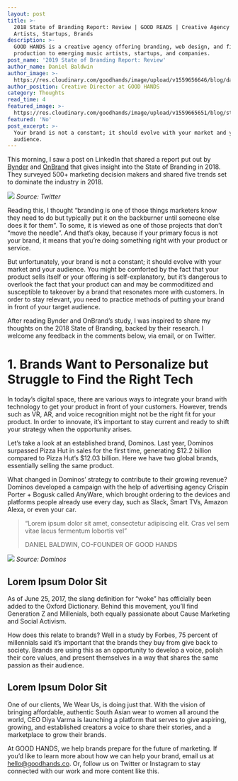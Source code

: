 ```yaml
---
layout: post
title: >-
  2018 State of Branding Report: Review | GOOD READS | Creative Agency | Music
  Artists, Startups, Brands
description: >-
  GOOD HANDS is a creative agency offering branding, web design, and film
  production to emerging music artists, startups, and companies.
post_name: '2019 State of Branding Report: Review'
author_name: Daniel Baldwin
author_image: >-
  https://res.cloudinary.com/goodhands/image/upload/v1559656646/blog/daniel_bpv9mx.png
author_position: Creative Director at GOOD HANDS
category: Thoughts
read_time: 4
featured_image: >-
  https://res.cloudinary.com/goodhands/image/upload/v1559665651/blog/startups-services-branding-lg-1280px_rkasln.jpg
featured: 'No'
post_excerpt: >-
  Your brand is not a constant; it should evolve with your market and your
  audience.
---
```

This morning, I saw a post on LinkedIn that shared a report put out by [Bynder](#) and [OnBrand](#) that gives insight into the State of Branding in 2018. They surveyed 500+ marketing decision makers and shared five trends set to dominate the industry in 2018.

![](https://res.cloudinary.com/goodhands/image/upload/v1559566661/blog/blog-post-1_xtvqsr.png)
*Source: Twitter*

Reading this, I thought “branding is one of those things marketers know they need to do but typically put it on the backburner until someone else does it for them”. To some, it is viewed as one of those projects that don’t “move the needle”. And that’s okay, because if your primary focus is not your brand, it means that you’re doing something right with your product or service.

But unfortunately, your brand is not a constant; it should evolve with your market and your audience. You might be comforted by the fact that your product sells itself or your offering is self-explanatory, but it’s dangerous to overlook the fact that your product can and may be commoditized and susceptible to takeover by a brand that resonates more with customers. In order to stay relevant, you need to practice methods of putting your brand in front of your target audience.

After reading Bynder and OnBrand’s study, I was inspired to share my thoughts on the 2018 State of Branding, backed by their research. I welcome any feedback in the comments below, via email, or on Twitter.

# 1. Brands Want to Personalize but Struggle to Find the Right Tech

In today’s digital space, there are various ways to integrate your brand with technology to get your product in front of your customers. However, trends such as VR, AR, and voice recognition might not be the right fit for your product. In order to innovate, it’s important to stay current and ready to shift your strategy when the opportunity arises.

Let’s take a look at an established brand, Dominos. Last year, Dominos surpassed Pizza Hut in sales for the first time, generating $12.2 billion compared to Pizza Hut’s $12.03 billion. Here we have two global brands, essentially selling the same product.

What changed in Dominos’ strategy to contribute to their growing revenue? Dominos developed a campaign with the help of advertising agency Crispin Porter + Bogusk called AnyWare, which brought ordering to the devices and platforms people already use every day, such as Slack, Smart TVs, Amazon Alexa, or even your car.

> “Lorem ipsum dolor sit amet, consectetur adipiscing elit. Cras vel sem vitae lacus fermentum lobortis vel”
>
>
>
> DANIEL BALDWIN, CO-FOUNDER OF GOOD HANDS

![](https://res.cloudinary.com/goodhands/image/upload/v1559566662/blog/blog-post-2_m53ogn.png)
*Source: Dominos*

## Lorem Ipsum Dolor Sit

As of June 25, 2017, the slang definition for “woke” has officially been added to the Oxford Dictionary. Behind this movement, you’ll find Generation Z and Millenials, both equally passionate about Cause Marketing and Social Activism.

How does this relate to brands? Well in a study by Forbes, 75 percent of millennials said it’s important that the brands they buy from give back to society. Brands are using this as an opportunity to develop a voice, polish their core values, and present themselves in a way that shares the same passion as their audience.

## Lorem Ipsum Dolor Sit

One of our clients, We Wear Us, is doing just that. With the vision of bringing affordable, authentic South Asian wear to women all around the world, CEO Diya Varma is launching a platform that serves to give aspiring, growing, and established creators a voice to share their stories, and a marketplace to grow their brands.

At GOOD HANDS, we help brands prepare for the future of marketing. If you’d like to learn more about how we can help your brand, email us at hello@goodhands.co. Or, follow us on Twitter or Instagram to stay connected with our work and more content like this.
